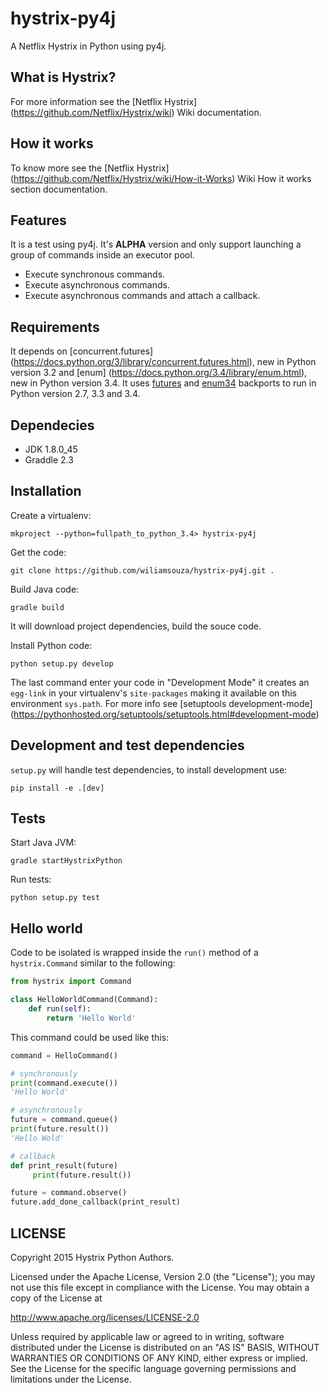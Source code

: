 hystrix-py4j
============

A Netflix Hystrix in Python using py4j.

What is Hystrix?
----------------

For more information see the [Netflix Hystrix]
(https://github.com/Netflix/Hystrix/wiki) Wiki documentation.


How it works
------------

To know more see the [Netflix Hystrix]
(https://github.com/Netflix/Hystrix/wiki/How-it-Works) Wiki How it works
section documentation.

Features
--------

It is a test using py4j.
It's **ALPHA** version and only support launching a group of commands inside
an executor pool.

* Execute synchronous commands.
* Execute asynchronous commands.
* Execute asynchronous commands and attach a callback.


Requirements
------------

It depends on [concurrent.futures]
(https://docs.python.org/3/library/concurrent.futures.html), new in Python
version 3.2 and [enum]
(https://docs.python.org/3.4/library/enum.html), new in Python version 3.4.
It uses [futures](https://pypi.python.org/pypi/futures) and
[enum34](https://pypi.python.org/pypi/enum34/) backports to run in Python
version 2.7, 3.3 and 3.4.

Dependecies
-----------

 * JDK 1.8.0_45
 * Graddle 2.3

Installation
------------

Create a virtualenv:

```
mkproject --python=fullpath_to_python_3.4> hystrix-py4j
```

Get the code:

```
git clone https://github.com/wiliamsouza/hystrix-py4j.git .
```

Build Java code:

```
gradle build
```

It will download project dependencies, build the souce code.

Install Python code:

```
python setup.py develop
```

The last command enter your code in "Development Mode" it creates an
`egg-link` in your virtualenv's `site-packages` making it available
on this environment `sys.path`. For more info see [setuptools development-mode]
(https://pythonhosted.org/setuptools/setuptools.html#development-mode)

Development and test dependencies
---------------------------------

`setup.py` will handle test dependencies, to install development use:

```
pip install -e .[dev]
```

Tests
-----

Start Java JVM:

```
gradle startHystrixPython
```

Run tests:

```
python setup.py test
```

Hello world
-----------

Code to be isolated is wrapped inside the `run()` method of a `hystrix.Command` similar to the following:

```python
from hystrix import Command

class HelloWorldCommand(Command):
    def run(self):
        return 'Hello World'
```

This command could be used like this:

```python
command = HelloCommand()

# synchronously
print(command.execute())
'Hello World'

# asynchronously
future = command.queue()
print(future.result())
'Hello Wold'

# callback
def print_result(future)
     print(future.result())

future = command.observe()
future.add_done_callback(print_result)
```

LICENSE
-------

Copyright 2015 Hystrix Python Authors.

Licensed under the Apache License, Version 2.0 (the "License");
you may not use this file except in compliance with the License.
You may obtain a copy of the License at

<http://www.apache.org/licenses/LICENSE-2.0>

Unless required by applicable law or agreed to in writing, software
distributed under the License is distributed on an "AS IS" BASIS,
WITHOUT WARRANTIES OR CONDITIONS OF ANY KIND, either express or implied.
See the License for the specific language governing permissions and
limitations under the License.
